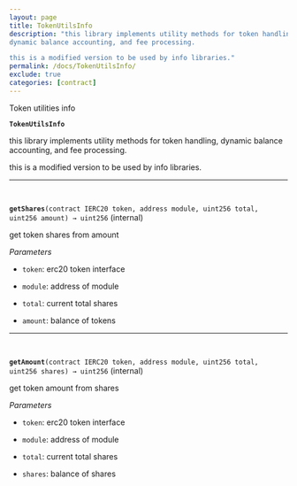 ```yaml
---
layout: page
title: TokenUtilsInfo
description: "this library implements utility methods for token handling,
dynamic balance accounting, and fee processing.

this is a modified version to be used by info libraries."
permalink: /docs/TokenUtilsInfo/
exclude: true
categories: [contract]
---
```


Token utilities info



**`TokenUtilsInfo`**

this library implements utility methods for token handling,
dynamic balance accounting, and fee processing.

this is a modified version to be used by info libraries.







****
<br>

**`getShares`**`(contract IERC20 token, address module, uint256 total, uint256 amount) → uint256` (internal)

get token shares from amount




*Parameters*  
- `token`: erc20 token interface

- `module`: address of module

- `total`: current total shares

- `amount`: balance of tokens



****
<br>

**`getAmount`**`(contract IERC20 token, address module, uint256 total, uint256 shares) → uint256` (internal)

get token amount from shares




*Parameters*  
- `token`: erc20 token interface

- `module`: address of module

- `total`: current total shares

- `shares`: balance of shares



